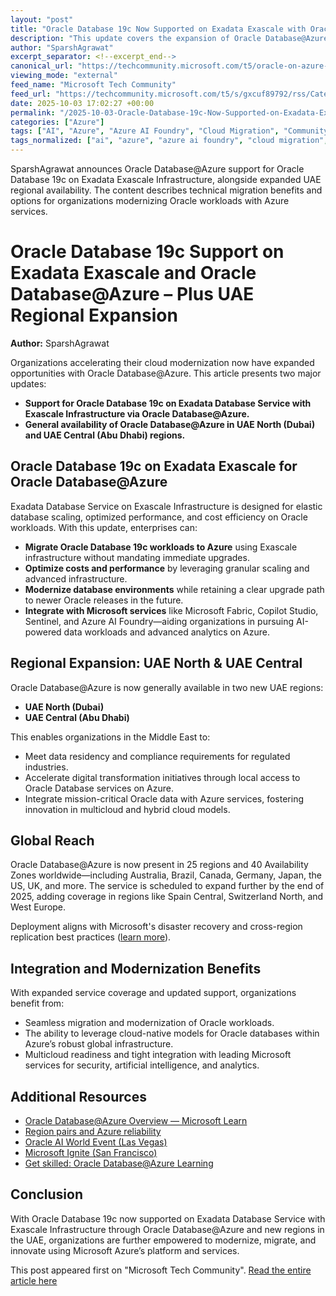 ```yaml
---
layout: "post"
title: "Oracle Database 19c Now Supported on Exadata Exascale with Oracle Database@Azure and New UAE Regions"
description: "This update covers the expansion of Oracle Database@Azure, now supporting Oracle Database 19c on Exadata Database Service with Exascale Infrastructure and newly available in UAE North and UAE Central regions. The article details technical capabilities, migration benefits, integration with Microsoft services, and region availability for organizations adopting Azure for mission-critical Oracle workloads."
author: "SparshAgrawat"
excerpt_separator: <!--excerpt_end-->
canonical_url: "https://techcommunity.microsoft.com/t5/oracle-on-azure-blog/oracle-database-azure-now-supports-oracle-database-19c-on/ba-p/4458643"
viewing_mode: "external"
feed_name: "Microsoft Tech Community"
feed_url: "https://techcommunity.microsoft.com/t5/s/gxcuf89792/rss/Category?category.id=Azure"
date: 2025-10-03 17:02:27 +00:00
permalink: "/2025-10-03-Oracle-Database-19c-Now-Supported-on-Exadata-Exascale-with-Oracle-DatabaseAzure-and-New-UAE-Regions.html"
categories: ["Azure"]
tags: ["AI", "Azure", "Azure AI Foundry", "Cloud Migration", "Community", "Compliance", "Copilot Studio", "Database Modernization", "Disaster Recovery", "Exadata Exascale Infrastructure", "Microsoft Fabric", "Multicloud", "Oracle Database 19c", "Oracle Database@Azure", "Regional Availability", "Sentinel", "UAE Central", "UAE North"]
tags_normalized: ["ai", "azure", "azure ai foundry", "cloud migration", "community", "compliance", "copilot studio", "database modernization", "disaster recovery", "exadata exascale infrastructure", "microsoft fabric", "multicloud", "oracle database 19c", "oracle databaseatazure", "regional availability", "sentinel", "uae central", "uae north"]
---
```


SparshAgrawat announces Oracle Database@Azure support for Oracle Database 19c on Exadata Exascale Infrastructure, alongside expanded UAE regional availability. The content describes technical migration benefits and options for organizations modernizing Oracle workloads with Azure services.<!--excerpt_end-->

# Oracle Database 19c Support on Exadata Exascale and Oracle Database@Azure – Plus UAE Regional Expansion

**Author:** SparshAgrawat

Organizations accelerating their cloud modernization now have expanded opportunities with Oracle Database@Azure. This article presents two major updates:

- **Support for Oracle Database 19c on Exadata Database Service with Exascale Infrastructure via Oracle Database@Azure.**
- **General availability of Oracle Database@Azure in UAE North (Dubai) and UAE Central (Abu Dhabi) regions.**

## Oracle Database 19c on Exadata Exascale for Oracle Database@Azure

Exadata Database Service on Exascale Infrastructure is designed for elastic database scaling, optimized performance, and cost efficiency on Oracle workloads. With this update, enterprises can:

- **Migrate Oracle Database 19c workloads to Azure** using Exascale infrastructure without mandating immediate upgrades.
- **Optimize costs and performance** by leveraging granular scaling and advanced infrastructure.
- **Modernize database environments** while retaining a clear upgrade path to newer Oracle releases in the future.
- **Integrate with Microsoft services** like Microsoft Fabric, Copilot Studio, Sentinel, and Azure AI Foundry—aiding organizations in pursuing AI-powered data workloads and advanced analytics on Azure.

## Regional Expansion: UAE North & UAE Central

Oracle Database@Azure is now generally available in two new UAE regions:

- **UAE North (Dubai)**
- **UAE Central (Abu Dhabi)**

This enables organizations in the Middle East to:

- Meet data residency and compliance requirements for regulated industries.
- Accelerate digital transformation initiatives through local access to Oracle Database services on Azure.
- Integrate mission-critical Oracle data with Azure services, fostering innovation in multicloud and hybrid cloud models.

## Global Reach

Oracle Database@Azure is now present in 25 regions and 40 Availability Zones worldwide—including Australia, Brazil, Canada, Germany, Japan, the US, UK, and more. The service is scheduled to expand further by the end of 2025, adding coverage in regions like Spain Central, Switzerland North, and West Europe.

Deployment aligns with Microsoft's disaster recovery and cross-region replication best practices ([learn more](https://learn.microsoft.com/en-us/azure/reliability/regions-paired)).

## Integration and Modernization Benefits

With expanded service coverage and updated support, organizations benefit from:

- Seamless migration and modernization of Oracle workloads.
- The ability to leverage cloud-native models for Oracle databases within Azure’s robust global infrastructure.
- Multicloud readiness and tight integration with leading Microsoft services for security, artificial intelligence, and analytics.

## Additional Resources

- [Oracle Database@Azure Overview — Microsoft Learn](https://learn.microsoft.com/en-us/azure/oracle/oracle-db/database-overview)
- [Region pairs and Azure reliability](https://learn.microsoft.com/en-us/azure/reliability/regions-paired)
- [Oracle AI World Event (Las Vegas)](https://techcommunity.microsoft.com/blog/oracleonazureblog/microsoft-is-headed-to-oracle-ai-world-2025-in-las-vegas/4457390)
- [Microsoft Ignite (San Francisco)](https://ignite.microsoft.com/)
- [Get skilled: Oracle Database@Azure Learning](https://aka.ms/ODAA_Learn)

## Conclusion

With Oracle Database 19c now supported on Exadata Database Service with Exascale Infrastructure through Oracle Database@Azure and new regions in the UAE, organizations are further empowered to modernize, migrate, and innovate using Microsoft Azure’s platform and services.

This post appeared first on "Microsoft Tech Community". [Read the entire article here](https://techcommunity.microsoft.com/t5/oracle-on-azure-blog/oracle-database-azure-now-supports-oracle-database-19c-on/ba-p/4458643)
